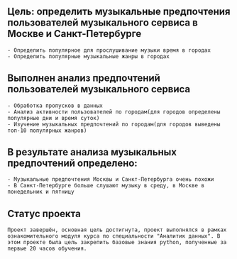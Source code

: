 ## Цель: определить музыкальные предпочтения пользователей музыкального сервиса в Москве и Санкт-Петербурге
	- Определить популярное для прослушивание музыки время в городах
	- Определить популярные музыкальные жанры в городах
## Выполнен анализ предпочтений пользователей музыкального сервиса
	- Обработка пропусков в данных
	- Анализ активности пользователей по городам(для городов определены популярные дни и время суток)
	- Изучение музыкальных предпочтений по городам(для городов выведены топ-10 популярных жанров)

## В результате анализа музыкальных предпочтений определено:
	- Музыкальные предпочтения Москвы и Санкт-Петербурга очень похожи
	- В Санкт-Петербурге больше слушают музыку в среду, в Москве в понедельник и пятницу

## Статус проекта
	Проект завершён, основная цель достигнута, проект выполнялся в рамках ознакомительного модуля курса по специальности "Аналитик данных". В этом проекте была цель закрепить базовые знания python, полученные за первые 20 часов обучения.
 

